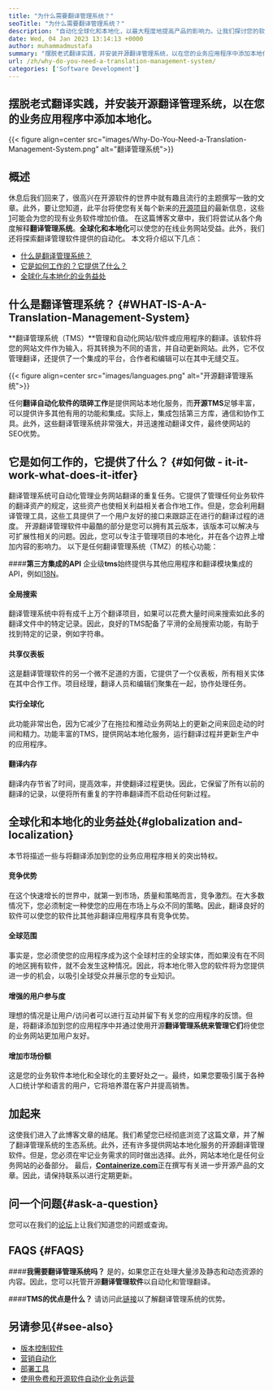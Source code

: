 ```yaml
---
title: "为什么需要翻译管理系统？" 
seoTitle: "为什么需要翻译管理系统？" 
description: "自动化全球化和本地化，以最大程度地提高产品的影响力。让我们探讨您的软件如何利用翻译管理系统。" 
date: Wed, 04 Jan 2023 13:14:13 +0000
author: muhammadmustafa
summary: "摆脱老式翻译实践，并安装开源翻译管理系统，以在您的业务应用程序中添加本地化。" 
url: /zh/why-do-you-need-a-translation-management-system/
categories: ['Software Development']
---
```


## 摆脱老式翻译实践，并安装开源翻译管理系统，以在您的业务应用程序中添加本地化。

{{< figure align=center src="images/Why-Do-You-Need-a-Translation-Management-System.png" alt="翻译管理系统">}}


## 概述
休息后我们回来了，很高兴在开源软件的世界中就有趣且流行的主题撰写一致的文章。此外，要让您知道，此平台将使您有关每个新来的[开源项目][1]的最新信息，这些[1]可能会为您的现有业务软件增加价值。
在这篇博客文章中，我们将尝试从各个角度解释**翻译管理系统**。**全球化和本地化**可以使您的在线业务网站受益。此外，我们还将探索翻译管理软件提供的自动化。
本文将介绍以下几点：
  * [什么是翻译管理系统？][2]
  * [它是如何工作的？它提供了什么？ ][3]
  * [全球化与本地化的业务益处][4]

## 什么是翻译管理系统？ {#WHAT-IS-A-A-Translation-Management-System}
**翻译管理系统（TMS）**管理和自动化网站/软件或应用程序的翻译。该软件将您的网站文件作为输入，将其转换为不同的语言，并自动更新网站。此外，它不仅管理翻译，还提供了一个集成的平台，合作者和编辑可以在其中无缝交互。

{{< figure align=center src="images/languages.png" alt="开源翻译管理系统">}}

任何**翻译自动化软件的琐碎工作**是提供网站本地化服务，而**开源TMS**足够丰富，可以提供许多其他有用的功能和集成。实际上，集成包括第三方库，通信和协作工具。此外，这些翻译管理系统非常强大，并迅速推动翻译文件，最终使网站的SEO优势。

## 它是如何工作的，它提供了什么？ {#如何做 -  it-it-work-what-does-it-itfer}
翻译管理系统可自动化管理业务网站翻译的重复任务。它提供了管理任何业务软件的翻译资产的规定，这些资产也使相关利益相关者合作地工作。但是，您会利用翻译管理工具，这些工具提供了一个用户友好的接口来跟踪正在进行的翻译过程的进度。
开源翻译管理软件中最酷的部分是您可以拥有其云版本，该版本可以解决与可扩展性相关的问题。因此，您可以专注于管理项目的本地化，并在各个边界上增加内容的影响力。
以下是任何翻译管理系统（TMZ）的核心功能：

####**第三方集成的API**
企业级**tms**始终提供与其他应用程序和翻译模块集成的API，例如[I18N][5]。

#### 全局搜索
翻译管理系统中将有成千上万个翻译项目，如果可以花费大量时间来搜索如此多的翻译文件中的特定记录。因此，良好的TMS配备了平滑的全局搜索功能，有助于找到特定的记录，例如字符串。

#### 共享仪表板
这是翻译管理软件的另一个微不足道的方面，它提供了一个仪表板，所有相关实体在其中合作工作。项目经理，翻译人员和编辑们聚集在一起，协作处理任务。

#### 实行全球化
此功能非常出色，因为它减少了在拖拉和推动业务网站上的更新之间来回走动的时间和精力。功能丰富的TMS，提供网站本地化服务，运行翻译过程并更新生产中的应用程序。

#### 翻译内存
翻译内存节省了时间，提高效率，并使翻译过程更快。因此，它保留了所有以前的翻译的记录，以便将所有重复的字符串翻译而不启动任何新过程。

## 全球化和本地化的业务益处{#globalization and-localization}
本节将描述一些与将翻译添加到您的业务应用程序相关的突出特权。

#### 竞争优势
在这个快速增长的世界中，就第一到市场，质量和策略而言，竞争激烈。在大多数情况下，您必须制定一种使您的应用在市场上与众不同的策略。因此，翻译良好的软件可以使您的软件比其他非翻译应用程序具有竞争优势。

#### 全球范围
事实是，您必须使您的应用程序成为这个全球村庄的全球实体，而如果没有在不同的地区拥有软件，就不会发生这种情况。因此，将本地化带入您的软件将为您提供进一步的机会，以吸引全球受众并展示您的专业知识。

#### 增强的用户参与度
理想的情况是让用户/访问者可以进行互动并留下有关您的应用程序的反馈。但是，将翻译添加到您的应用程序中并通过使用开源**翻译管理系统来管理它们**将使您的业务网站更加用户友好。

#### 增加市场份额
这是您的业务软件本地化和全球化的主要好处之一。最终，如果您要吸引属于各种人口统计学和语言的用户，它将培养潜在客户并提高销售。

## 加起来
这使我们进入了此博客文章的结尾。我们希望您已经彻底浏览了这篇文章，并了解了翻译管理系统的生态系统。此外，还有许多提供网站本地化服务的开源翻译管理软件。但是，您必须在牢记业务需求的同时做出选择。此外，网站本地化是任何业务网站的必备部分。
最后，[**Containerize.com**][6]正在撰写有关进一步开源产品的文章。因此，请保持联系以进行定期更新。

## 问一个问题{#ask-a-question}
您可以在我们的[论坛][7]上让我们知道您的问题或查询。

## FAQS {#FAQS}

####**我需要翻译管理系统吗？**
是的，如果您正在处理大量涉及静态和动态资源的内容。因此，您可以托管开源**翻译管理软件**以自动化和管理翻译。

####**TMS的优点是什么？**
请访问此[链接][4]以了解翻译管理系统的优势。

## 另请参见{#see-also}
  * [版本控制软件][8]
  * [营销自动化][9]
  * [部署工具][10]
  * [使用免费和开源软件自动化业务运营][11]

  
[1]: https://products.containerize.com/
[2]: #What-is-a-translation-management-system
[3]: #How-does-it-work-and-what-does-it-offer
[4]: #Benefits-of-globalization-and-localization
[5]: https://www.npmjs.com/package/i18n
[6]: https://www.containerize.com/
[7]: https://forum.containerize.com/
[8]: https://blog.containerize.com/category/version-control-software/
[9]: https://blog.containerize.com/category/marketing-automation/
[10]: https://blog.containerize.com/category/deployment-tools/
[11]: https://blog.containerize.com/blogging/automate-business-operations-using-open-source-software/
